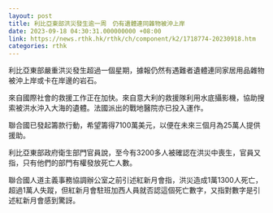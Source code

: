 ```yaml
---
layout: post
title: 利比亞東部洪災發生逾一周　仍有遺體連同雜物被沖上岸
date: 2023-09-18 04:30:31.000000000 +08:00
link: https://news.rthk.hk/rthk/ch/component/k2/1718774-20230918.htm
categories: rthk
---
```


利比亞東部嚴重洪災發生超過一個星期，據報仍然有遇難者遺體連同家居用品雜物被沖上岸或卡在岸邊的岩石。

來自國際社會的救援工作正在加快。來自意大利的救援隊利用水底攝影機，協助搜索被洪水沖入大海的遺體。法國派出的戰地醫院亦已投入運作。

聯合國已發起籌款行動，希望籌得7100萬美元，以便在未來三個月為25萬人提供援助。

利比亞東部政府衛生部門官員說，至今有3200多人被確認在洪災中喪生，官員又指，只有他們的部門有權發放死亡人數。

聯合國人道主義事務協調辦公室之前引述紅新月會指，洪災造成1萬1300人死亡，超過1萬人失蹤，但紅新月會駐班加西人員就否認這個死亡數字，又指對數字是引述紅新月會感到驚訝。
